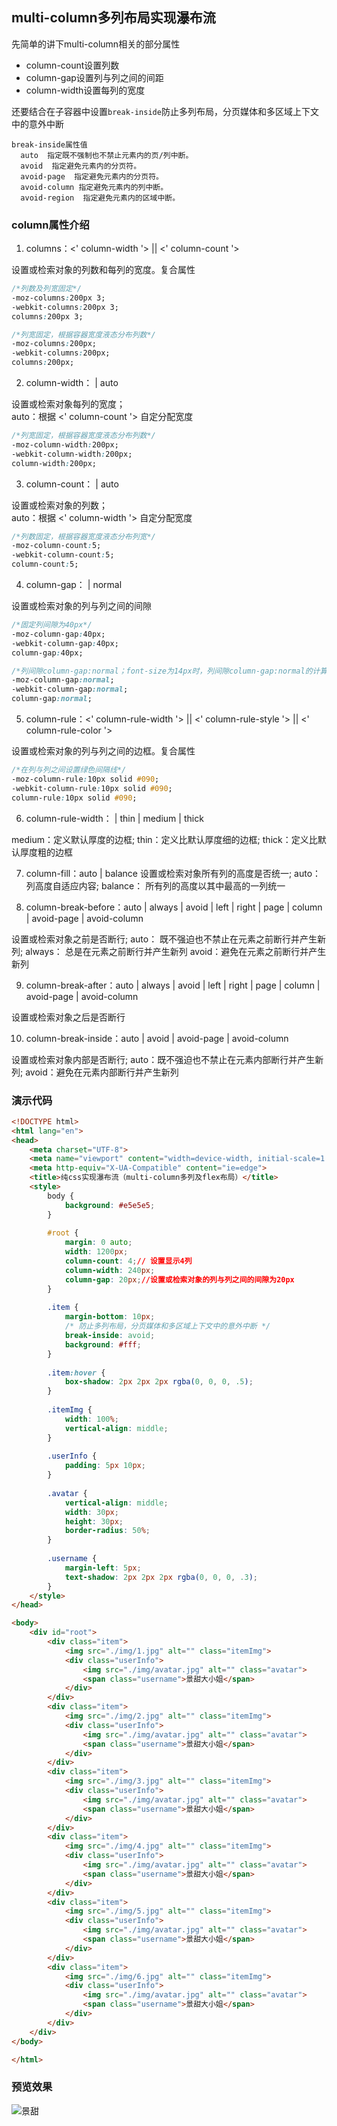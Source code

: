 ## multi-column多列布局实现瀑布流
先简单的讲下multi-column相关的部分属性
* column-count设置列数  
* column-gap设置列与列之间的间距  
* column-width设置每列的宽度  

还要结合在子容器中设置`break-inside`防止多列布局，分页媒体和多区域上下文中的意外中断  
```
break-inside属性值
  auto  指定既不强制也不禁止元素内的页/列中断。
  avoid  指定避免元素内的分页符。
  avoid-page  指定避免元素内的分页符。
  avoid-column 指定避免元素内的列中断。
  avoid-region  指定避免元素内的区域中断。
```
### column属性介绍
1. columns：<' column-width '> || <' column-count '>

设置或检索对象的列数和每列的宽度。复合属性
```css
/*列数及列宽固定*/
-moz-columns:200px 3;
-webkit-columns:200px 3;
columns:200px 3;

/*列宽固定，根据容器宽度液态分布列数*/
-moz-columns:200px;
-webkit-columns:200px;
columns:200px;
```

2. column-width：<length> | auto

设置或检索对象每列的宽度；  
auto：根据 <' column-count '> 自定分配宽度  
```css
/*列宽固定，根据容器宽度液态分布列数*/
-moz-column-width:200px;
-webkit-column-width:200px;
column-width:200px;
```

3. column-count：<integer> | auto

设置或检索对象的列数；  
auto：根据 <' column-width '> 自定分配宽度  
```css
/*列数固定，根据容器宽度液态分布列宽*/
-moz-column-count:5;
-webkit-column-count:5;
column-count:5;
```

4. column-gap：<length> | normal

设置或检索对象的列与列之间的间隙
```css
/*固定列间隙为40px*/
-moz-column-gap:40px;
-webkit-column-gap:40px;
column-gap:40px;

/*列间隙column-gap:normal；font-size为14px时，列间隙column-gap:normal的计算值也为14px*/
-moz-column-gap:normal;
-webkit-column-gap:normal;
column-gap:normal;
```

5. column-rule：<' column-rule-width '> || <' column-rule-style '> || <' column-rule-color '>

设置或检索对象的列与列之间的边框。复合属性  
```css
/*在列与列之间设置绿色间隔线*/
-moz-column-rule:10px solid #090;
-webkit-column-rule:10px solid #090;
column-rule:10px solid #090;
```

6. column-rule-width：<length> | thin | medium | thick

medium：定义默认厚度的边框;
thin：定义比默认厚度细的边框;
thick：定义比默认厚度粗的边框

7. column-fill：auto | balance
设置或检索对象所有列的高度是否统一;
auto： 列高度自适应内容;
balance： 所有列的高度以其中最高的一列统一

8. column-break-before：auto | always | avoid | left | right | page | column | avoid-page | avoid-column

设置或检索对象之前是否断行;
auto： 既不强迫也不禁止在元素之前断行并产生新列;
always： 总是在元素之前断行并产生新列
avoid：避免在元素之前断行并产生新列

9. column-break-after：auto | always | avoid | left | right | page | column | avoid-page | avoid-column

设置或检索对象之后是否断行

10. column-break-inside：auto | avoid | avoid-page | avoid-column

设置或检索对象内部是否断行;
auto：既不强迫也不禁止在元素内部断行并产生新列;
avoid：避免在元素内部断行并产生新列

### 演示代码
```html
<!DOCTYPE html>
<html lang="en">
<head>
    <meta charset="UTF-8">
    <meta name="viewport" content="width=device-width, initial-scale=1.0">
    <meta http-equiv="X-UA-Compatible" content="ie=edge">
    <title>纯css实现瀑布流（multi-column多列及flex布局）</title>
    <style>
        body {
            background: #e5e5e5;
        }
        
        #root {
            margin: 0 auto;
            width: 1200px;
            column-count: 4;// 设置显示4列
            column-width: 240px;
            column-gap: 20px;//设置或检索对象的列与列之间的间隙为20px
        }
        
        .item {
            margin-bottom: 10px;
            /* 防止多列布局，分页媒体和多区域上下文中的意外中断 */
            break-inside: avoid;
            background: #fff;
        }
        
        .item:hover {
            box-shadow: 2px 2px 2px rgba(0, 0, 0, .5);
        }
        
        .itemImg {
            width: 100%;
            vertical-align: middle;
        }
        
        .userInfo {
            padding: 5px 10px;
        }
        
        .avatar {
            vertical-align: middle;
            width: 30px;
            height: 30px;
            border-radius: 50%;
        }
        
        .username {
            margin-left: 5px;
            text-shadow: 2px 2px 2px rgba(0, 0, 0, .3);
        }
    </style>
</head>

<body>
    <div id="root">
        <div class="item">
            <img src="./img/1.jpg" alt="" class="itemImg">
            <div class="userInfo">
                <img src="./img/avatar.jpg" alt="" class="avatar">
                <span class="username">景甜大小姐</span>
            </div>
        </div>
        <div class="item">
            <img src="./img/2.jpg" alt="" class="itemImg">
            <div class="userInfo">
                <img src="./img/avatar.jpg" alt="" class="avatar">
                <span class="username">景甜大小姐</span>
            </div>
        </div>
        <div class="item">
            <img src="./img/3.jpg" alt="" class="itemImg">
            <div class="userInfo">
                <img src="./img/avatar.jpg" alt="" class="avatar">
                <span class="username">景甜大小姐</span>
            </div>
        </div>
        <div class="item">
            <img src="./img/4.jpg" alt="" class="itemImg">
            <div class="userInfo">
                <img src="./img/avatar.jpg" alt="" class="avatar">
                <span class="username">景甜大小姐</span>
            </div>
        </div>
        <div class="item">
            <img src="./img/5.jpg" alt="" class="itemImg">
            <div class="userInfo">
                <img src="./img/avatar.jpg" alt="" class="avatar">
                <span class="username">景甜大小姐</span>
            </div>
        </div>
        <div class="item">
            <img src="./img/6.jpg" alt="" class="itemImg">
            <div class="userInfo">
                <img src="./img/avatar.jpg" alt="" class="avatar">
                <span class="username">景甜大小姐</span>
            </div>
        </div>
    </div>
</body>

</html>
```

### 预览效果
![景甜](http://p3nqtyvgo.bkt.clouddn.com/css_pubuliu.png)